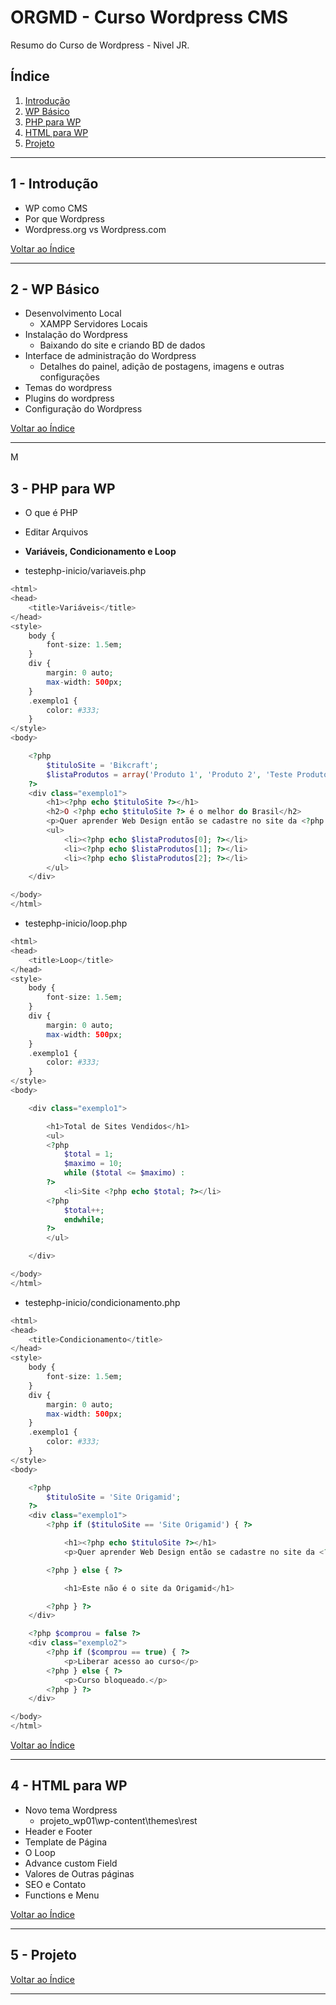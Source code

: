 # ORGMD - Curso Wordpress CMS

Resumo do Curso de Wordpress - Nivel JR.

## <a name="indice">Índice</a>

1. [Introdução](#parte1)     
2. [WP Básico](#parte2)     
3. [PHP para WP](#parte3)     
4. [HTML para WP](#parte4)     
5. [Projeto](#parte5)     
---


## <a name="parte1">1 - Introdução</a>

- WP como CMS
- Por que Wordpress
- Wordpress.org vs Wordpress.com

[Voltar ao Índice](#indice)

---


## <a name="parte2">2 - WP Básico</a>

- Desenvolvimento Local
  - XAMPP Servidores Locais
- Instalação do Wordpress
  - Baixando do site e criando BD de dados
- Interface de administração do Wordpress
  - Detalhes do painel, adição de postagens, imagens e outras configurações
- Temas do wordpress
- Plugins do wordpress
- Configuração do Wordpress

[Voltar ao Índice](#indice)

---
M

## <a name="parte3">3 - PHP para WP</a>

- O que é PHP
- Editar Arquivos
- **Variáveis, Condicionamento e Loop**

- testephp-inicio/variaveis.php

```php
<html>
<head>
	<title>Variáveis</title>
</head>
<style>
	body {
		font-size: 1.5em;
	}
	div {
		margin: 0 auto;
		max-width: 500px;
	}
	.exemplo1 {
		color: #333;
	}
</style>
<body>

	<?php 
		$tituloSite = 'Bikcraft';
		$listaProdutos = array('Produto 1', 'Produto 2', 'Teste Produto 3');
	?>
	<div class="exemplo1">
		<h1><?php echo $tituloSite ?></h1>
		<h2>O <?php echo $tituloSite ?> é o melhor do Brasil</h2>
		<p>Quer aprender Web Design então se cadastre no site da <?php echo $tituloSite ?></p>
		<ul>
			<li><?php echo $listaProdutos[0]; ?></li>
			<li><?php echo $listaProdutos[1]; ?></li>
			<li><?php echo $listaProdutos[2]; ?></li>
		</ul>
	</div>

</body>
</html>
```

- testephp-inicio/loop.php

```php
<html>
<head>
	<title>Loop</title>
</head>
<style>
	body {
		font-size: 1.5em;
	}
	div {
		margin: 0 auto;
		max-width: 500px;
	}
	.exemplo1 {
		color: #333;
	}
</style>
<body>

	<div class="exemplo1">

		<h1>Total de Sites Vendidos</h1>
		<ul>
		<?php
			$total = 1;
			$maximo = 10;
			while ($total <= $maximo) :
		?>
			<li>Site <?php echo $total; ?></li>
		<?php 
			$total++;
			endwhile;
		?>
		</ul>

	</div>

</body>
</html>
```

- testephp-inicio/condicionamento.php

```php
<html>
<head>
	<title>Condicionamento</title>
</head>
<style>
	body {
		font-size: 1.5em;
	}
	div {
		margin: 0 auto;
		max-width: 500px;
	}
	.exemplo1 {
		color: #333;
	}
</style>
<body>

	<?php 
		$tituloSite = 'Site Origamid';
	?>
	<div class="exemplo1">
		<?php if ($tituloSite == 'Site Origamid') { ?>

			<h1><?php echo $tituloSite ?></h1>
			<p>Quer aprender Web Design então se cadastre no site da <?php echo $tituloSite ?></p>

		<?php } else { ?>

			<h1>Este não é o site da Origamid</h1>

		<?php } ?>
	</div>

	<?php $comprou = false ?>
	<div class="exemplo2">
		<?php if ($comprou == true) { ?>
			<p>Liberar acesso ao curso</p>
		<?php } else { ?>
			<p>Curso bloqueado.</p>
		<?php } ?>
	</div>

</body>
</html>
```

[Voltar ao Índice](#indice)

---


## <a name="parte4">4 - HTML para WP</a>

- Novo tema Wordpress
  - projeto_wp01\wp-content\themes\rest
- Header e Footer
- Template de Página
- O Loop
- Advance custom Field
- Valores de Outras páginas
- SEO e Contato
- Functions e Menu

[Voltar ao Índice](#indice)

---


## <a name="parte5">5 - Projeto </a>



[Voltar ao Índice](#indice)

---

